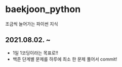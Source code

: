 # baekjoon_python
조금씩 늘어가는 파이썬 지식

## 2021.08.02. ~ 
- 1일 1코딩이라는 목표로!!
- 백준 단계별 문제를 하루에 최소 한 문제 풀어서 commit!
